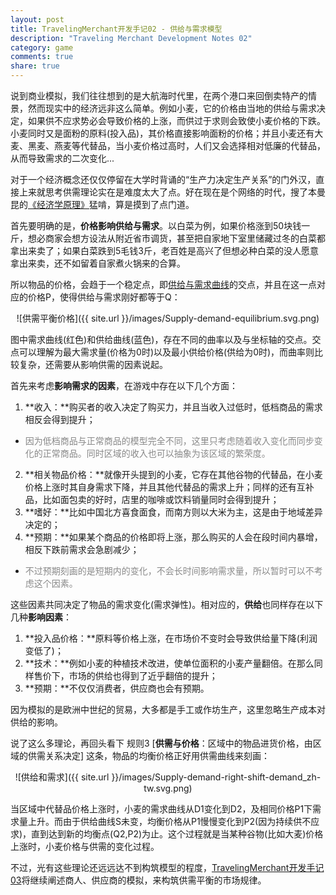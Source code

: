 ```yaml
---
layout: post
title: TravelingMerchant开发手记02 - 供给与需求模型
description: "Traveling Merchant Development Notes 02"
category: game
comments: true
share: true
---
```


说到商业模拟，我们往往想到的是大航海时代里，在两个港口来回倒卖特产的情景，然而现实中的经济远非这么简单。例如小麦，它的价格由当地的供给与需求决定，如果供不应求势必会导致价格的上涨，而供过于求则会致使小麦价格的下跌。小麦同时又是面粉的原料(投入品)，其价格直接影响面粉的价格；并且小麦还有大麦、黑麦、燕麦等代替品，当小麦价格过高时，人们又会选择相对低廉的代替品，从而导致需求的二次变化...

对于一个经济概念还仅仅停留在大学时背诵的“生产力决定生产关系”的门外汉，直接上来就思考供需理论实在是难度太大了点。好在现在是个网络的时代，搜了本曼昆的[《经济学原理》](http://book.douban.com/subject/3719533/)猛啃，算是摸到了点门道。

首先要明确的是，**价格影响供给与需求**。以白菜为例，如果价格涨到50块钱一斤，想必商家会想方设法从附近省市调货，甚至把自家地下室里储藏过冬的白菜都拿出来卖了；如果白菜跌到5毛钱3斤，老百姓是高兴了但想必种白菜的没人愿意拿出来卖，还不如留着自家煮火锅来的合算。

所以物品的价格，会趋于一个稳定点，即[供给与需求曲线](http://zh.wikipedia.org/wiki/%E4%BE%9B%E7%BB%99%E5%92%8C%E9%9C%80%E6%B1%82)的交点，并且在这一点对应的价格P，使得供给与需求刚好都等于Q：

<center>![供需平衡价格]({{ site.url }}/images/Supply-demand-equilibrium.svg.png)</center>

图中需求曲线(红色)和供给曲线(蓝色)，存在不同的曲率以及与坐标轴的交点。交点可以理解为最大需求量(价格为0时)以及最小供给价格(供给为0时)，而曲率则比较复杂，还需要从影响供需的因素说起。

首先来考虑**影响需求的因素**，在游戏中存在以下几个方面：

1. **收入：**购买者的收入决定了购买力，并且当收入过低时，低档商品的需求相反会得到提升；
 - <span style="color:#888;">因为低档商品与正常商品的模型完全不同，这里只考虑随着收入变化而同步变化的正常商品。同时区域的收入也可以抽象为该区域的繁荣度。</span>
2. **相关物品价格：**就像开头提到的小麦，它存在其他谷物的代替品，在小麦价格上涨时其自身需求下降，并且其他代替品的需求上升；同样的还有互补品，比如面包卖的好时，店里的咖啡或饮料销量同时会得到提升；
3. **嗜好：**比如中国北方喜食面食，而南方则以大米为主，这是由于地域差异决定的；
4. **预期：**如果某个商品的价格即将上涨，那么购买的人会在段时间内暴增，相反下跌前需求会急剧减少；
 - <span style="color:#888;">不过预期刻画的是短期内的变化，不会长时间影响需求量，所以暂时可以不考虑这个因素。</span>

这些因素共同决定了物品的需求变化(需求弹性)。相对应的，**供给**也同样存在以下几种**影响因素**：

1. **投入品价格：**原料等价格上涨，在市场价不变时会导致供给量下降(利润变低了)；
2. **技术：**例如小麦的种植技术改进，使单位面积的小麦产量翻倍。在那么同样售价下，市场的供给也得到了近乎翻倍的提升；
3. **预期：**不仅仅消费者，供应商也会有预期。

因为模拟的是欧洲中世纪的贸易，大多都是手工或作坊生产，这里忽略生产成本对供给的影响。

说了这么多理论，再回头看下 规则3 [**供需与价格**：区域中的物品进货价格，由区域的供需关系决定] 这条，物品的均衡价格正好用供需曲线来刻画：

<center>![供给和需求]({{ site.url }}/images/Supply-demand-right-shift-demand_zh-tw.svg.png)</center>

当区域中代替品价格上涨时，小麦的需求曲线从D1变化到D2，及相同价格P1下需求量上升。而由于供给曲线S未变，均衡价格从P1慢慢变化到P2(因为持续供不应求)，直到达到新的均衡点(Q2,P2)为止。这个过程就是当某种谷物(比如大麦)价格上涨时，小麦价格与供需的变化过程。

不过，光有这些理论还远远达不到构筑模型的程度，[TravelingMerchant开发手记03](#)将继续阐述商人、供应商的模拟，来构筑供需平衡的市场规律。
